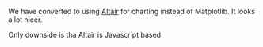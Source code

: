 We have converted to using [Altair](https://altair-viz.github.io/) for charting instead
of Matplotlib. It looks a lot nicer.

Only downside is tha Altair is Javascript based
